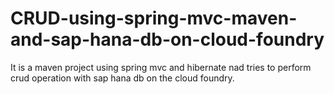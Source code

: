 # CRUD-using-spring-mvc-maven-and-sap-hana-db-on-cloud-foundry

It is a maven project using spring mvc and hibernate nad tries to perform crud operation with sap hana db on the cloud foundry.
